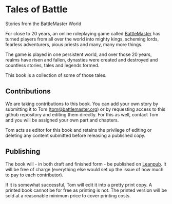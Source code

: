 # Tales of Battle
Stories from the BattleMaster World


For close to 20 years, an online roleplaying game called [BattleMaster](http://battlemaster.org) has turned players from all over the world into mighty kings, scheming lords, fearless adventurers, pious priests and many, many more things.

The game is played in one persistent world, and over those 20 years, realms have risen and fallen, dynasties were created and destroyed and countless stories, tales and legends formed.

This book is a collection of some of those tales.


## Contributions

We are taking contributions to this book. You can add your own story by submitting it to Tom (tom@battlemaster.org) or by requesting access to this github repository and editing them directly. For this as well, contact Tom and you will be assigned your own part and chapters.

Tom acts as editor for this book and retains the privilege of editing or deleting any content submitted before releasing a published copy.


## Publishing

The book will - in both draft and finished form - be published on [Leanpub](https://leanpub.com/). It will be free of charge (everything else would set up the issue of how much to pay to each contributor).

If it is somewhat successful, Tom will edit it into a pretty print copy. A printed book cannot be for free as printing is not. The printed version will be sold at a reasonable minimum price to cover printing costs.
